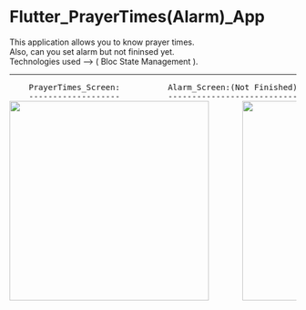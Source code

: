 # Flutter_PrayerTimes(Alarm)_App

This application allows you to know prayer times. <br />
Also, can you set alarm but not fininsed yet. <br />
Technologies used --> ( Bloc State Management ). <br />

----------------------------------------------------------------------------------------------

<pre>
    PrayerTimes_Screen:          Alarm_Screen:(Not Finished)                   
    -------------------          ---------------------------                    
<img src = "https://user-images.githubusercontent.com/95254717/173862730-0cfb51ae-af6d-47c2-9fdf-23c6eae78746.png" height=350>       <img src = "https://user-images.githubusercontent.com/95254717/173862755-6a30b5ec-97aa-40ca-90ac-5299457024a2.png" height=350>  
